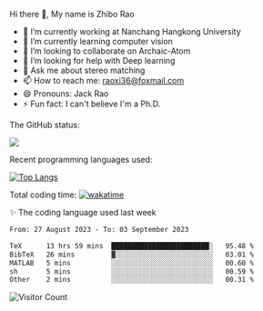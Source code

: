 Hi there 👋, My name is Zhibo Rao
- 🔭 I’m currently working at Nanchang Hangkong University
- 🌱 I’m currently learning computer vision
- 👯 I’m looking to collaborate on Archaic-Atom
- 🤔 I’m looking for help with Deep learning
- 💬 Ask me about stereo matching
- 📫 How to reach me: raoxi36@foxmail.com
- 😄 Pronouns: Jack Rao
- ⚡ Fun fact: I can't believe I'm a Ph.D.

The GitHub status:

![](https://github-readme-stats.vercel.app/api?username=ZhiboRao)

Recent programming languages used:

[![Top Langs](https://github-readme-stats.vercel.app/api/top-langs/?username=ZhiboRao&layout=compact)](https://github.com/anuraghazra/github-readme-stats)

Total coding time: [![wakatime](https://wakatime.com/badge/user/51ec5ec7-4742-4243-9eea-732ade32c0b7.svg)](https://wakatime.com/@51ec5ec7-4742-4243-9eea-732ade32c0b7)

✨ The coding language used last week 
<!--START_SECTION:waka-->

```txt
From: 27 August 2023 - To: 03 September 2023

TeX      13 hrs 59 mins  ████████████████████████░   95.48 %
BibTeX   26 mins         ▓░░░░░░░░░░░░░░░░░░░░░░░░   03.01 %
MATLAB   5 mins          ░░░░░░░░░░░░░░░░░░░░░░░░░   00.60 %
sh       5 mins          ░░░░░░░░░░░░░░░░░░░░░░░░░   00.59 %
Other    2 mins          ░░░░░░░░░░░░░░░░░░░░░░░░░   00.31 %
```

<!--END_SECTION:waka-->

![Visitor Count](https://profile-counter.glitch.me/Raohaocheng/count.svg)
